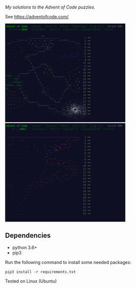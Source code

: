 *My solutions to the Advent of Code puzzles.*

See <https://adventofcode.com/>

<p float="left">
	<img src="img/AoC_2020.png" width="390" height="320"/>
	<img src="img/AoC_2021.png" width="390" height="320"/>
</p>


## Dependencies

- python 3.6+
- pip3

Run the following command to install some needed packages:

```
pip3 install -r requirements.txt
```

Tested on Linux (Ubuntu)
